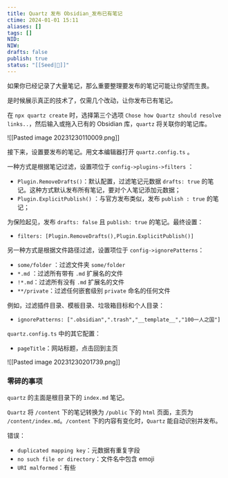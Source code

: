 ```yaml
---
title: Quartz 发布 Obsidian_发布已有笔记
ctime: 2024-01-01 15:11
aliases: []
tags: []
NID: 
NIW: 
drafts: false
publish: true
status: "[[Seed|🍒]]"
---
```



如果你已经记录了大量笔记，那么重要整理要发布的笔记可能让你望而生畏。

是时候展示真正的技术了，仅需几个改动，让你发布已有笔记。

在 `npx quartz create` 时，选择第三个选项 `Chose how Quartz should resolve links..`，然后输入或拖入已有的 Obsidian 库，`quartz` 将关联你的笔记库。

![[Pasted image 20231230110009.png]]

接下来，设置要发布的笔记。用文本编辑器打开 `quartz.config.ts` 。

一种方式是根据笔记过滤，设置项位于  `config->plugins->filters` ：
- `Plugin.RemoveDrafts()`：默认配置，过滤笔记元数据  `drafts: true` 的笔记。这种方式默认发布所有笔记，要对个人笔记添加元数据；
- `Plugin.ExplicitPublish()` ：与官方发布类似，发布 `publish : true` 的笔记；

为保险起见，发布 `drafts: false`  且 `publish: true` 的笔记。最终设置：
- `filters: [Plugin.RemoveDrafts(),Plugin.ExplicitPublish()]`

另一种方式是根据文件路径过滤，设置项位于 `config->ignorePatterns`：
- `some/folder` ：过滤文件夹 `some/folder`
- `*.md` ：过滤所有带有 `.md` 扩展名的文件
- `!*.md`：过滤所有没有 `.md` 扩展名的文件
- `**/private`：过滤任何嵌套级别 `private` 命名的任何文件

例如，过滤插件目录、模板目录、垃圾箱目标和个人目录：
- `ignorePatterns: [".obsidian",".trash","__template__","100一人之国"]`


`quartz.config.ts` 中的其它配置：
- `pageTitle`：网站标题，点击回到主页

![[Pasted image 20231230201739.png]]

### 零碎的事项


`quartz` 的主面是根目录下的 `index.md` 笔记。



`Quartz` 将 `/content` 下的笔记转换为 `/public` 下的 `html` 页面，主页为 `/content/index.md`。`/content` 下的内容有变化时，`Quartz` 能自动识别并发布。


错误：
- `duplicated mapping key`：元数据有重复字段
- `no such file or directory`：文件名中包含 emoji
- `URI malformed`：有些